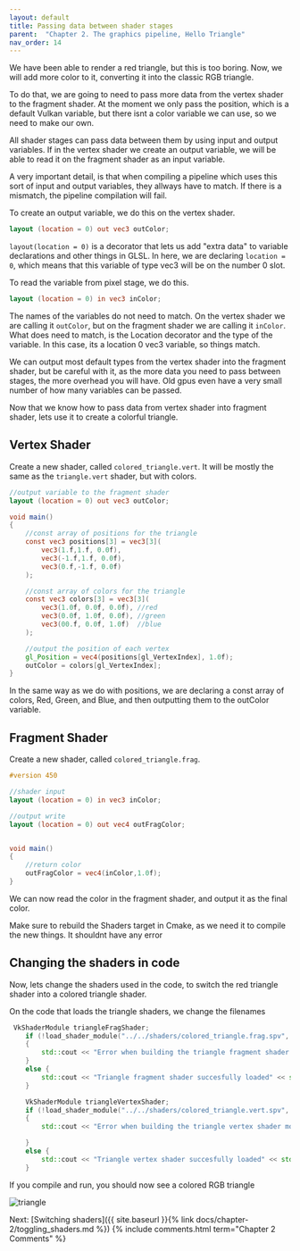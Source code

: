 ```yaml
---
layout: default
title: Passing data between shader stages
parent:  "Chapter 2. The graphics pipeline, Hello Triangle"
nav_order: 14
---
```


We have been able to render a red triangle, but this is too boring. Now, we will add more color to it, converting it into the classic RGB triangle.

To do that, we are going to need to pass more data from the vertex shader to the fragment shader. At the moment we only pass the position, which is a default Vulkan variable, but there isnt a color variable we can use, so we need to make our own.

All shader stages can pass data between them by using input and output variables. If in the vertex shader we create an output variable, we will be able to read it on the fragment shader as an input variable.

A very important detail, is that when compiling a pipeline which uses this sort of input and output variables, they allways have to match. If there is a mismatch, the pipeline compilation will fail.

To create an output variable, we do this on the vertex shader.

```glsl
layout (location = 0) out vec3 outColor;
```

`layout(location = 0)` is a decorator that lets us add "extra data" to variable declarations and other things in GLSL. In here, we are declaring `location = 0`, which means that this variable of type vec3 will be on the number 0 slot.

To read the variable from pixel stage, we do this.

```glsl
layout (location = 0) in vec3 inColor;
```

The names of the variables do not need to match. On the vertex shader we are calling it `outColor`, but on the fragment shader we are calling it `inColor`. What does need to match, is the Location decorator and the type of the variable. In this case, its a location 0 vec3 variable, so things match.

We can output most default types from the vertex shader into the fragment shader, but be careful with it, as the more data you need to pass between stages, the more overhead you will have. Old gpus even have a very small number of how many variables can be passed.


Now that we know how to pass data from vertex shader into fragment shader, lets use it to create a colorful triangle.


## Vertex Shader
Create a new shader, called `colored_triangle.vert`. It will be mostly the same as the `triangle.vert` shader, but with colors.

```glsl
//output variable to the fragment shader
layout (location = 0) out vec3 outColor;

void main() 
{
	//const array of positions for the triangle
	const vec3 positions[3] = vec3[3](
		vec3(1.f,1.f, 0.0f),
		vec3(-1.f,1.f, 0.0f),
		vec3(0.f,-1.f, 0.0f)
	);

	//const array of colors for the triangle
	const vec3 colors[3] = vec3[3](
		vec3(1.0f, 0.0f, 0.0f), //red
		vec3(0.0f, 1.0f, 0.0f), //green
		vec3(00.f, 0.0f, 1.0f)  //blue
	);

	//output the position of each vertex
	gl_Position = vec4(positions[gl_VertexIndex], 1.0f);
	outColor = colors[gl_VertexIndex];
}
```

In the same way as we do with positions, we are declaring a const array of colors, Red, Green, and Blue, and then outputting them to the outColor variable.

## Fragment Shader
Create a new shader, called `colored_triangle.frag`. 

```glsl
#version 450

//shader input
layout (location = 0) in vec3 inColor;

//output write
layout (location = 0) out vec4 outFragColor;


void main() 
{
	//return color
	outFragColor = vec4(inColor,1.0f);
}
```

We can now read the color in the fragment shader, and output it as the final color.

Make sure to rebuild the Shaders target in Cmake, as we need it to compile the new things. It shouldnt have any error

## Changing the shaders in code
Now, lets change the shaders used in the code, to switch the red triangle shader into a colored triangle shader.

On the code that loads the triangle shaders, we change the filenames

```cpp
 VkShaderModule triangleFragShader;
    if (!load_shader_module("../../shaders/colored_triangle.frag.spv", &triangleFragShader))
    {
        std::cout << "Error when building the triangle fragment shader module" << std::endl;
    }
    else {
        std::cout << "Triangle fragment shader succesfully loaded" << std::endl;
    }

    VkShaderModule triangleVertexShader;
    if (!load_shader_module("../../shaders/colored_triangle.vert.spv", &triangleVertexShader))
    {
        std::cout << "Error when building the triangle vertex shader module" << std::endl;

    }
    else {
        std::cout << "Triangle vertex shader succesfully loaded" << std::endl;
    }
```

If you compile and run, you should now see a colored RGB triangle


![triangle]({{site.baseurl}}/diagrams/colorTriangle.png)

Next: [Switching shaders]({{ site.baseurl }}{% link docs/chapter-2/toggling_shaders.md %})
{% include comments.html term="Chapter 2 Comments" %}